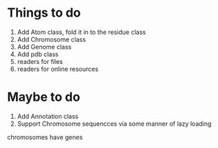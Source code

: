# Things to do

1. Add Atom class, fold it in to the residue class
2. Add Chromosome class
3. Add Genome class
4. Add pdb class
5. readers for files
6. readers for online resources

# Maybe to do
1. Add Annotation class
2. Support Chromosome sequencces via some manner of lazy loading

chromosomes have genes

